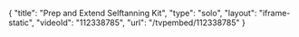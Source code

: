 {
    "title": "Prep and Extend Selftanning Kit",
    "type": "solo",
    "layout": "iframe-static",
    "videoId": "112338785",
    "url": "\/tvpembed\/112338785"
}